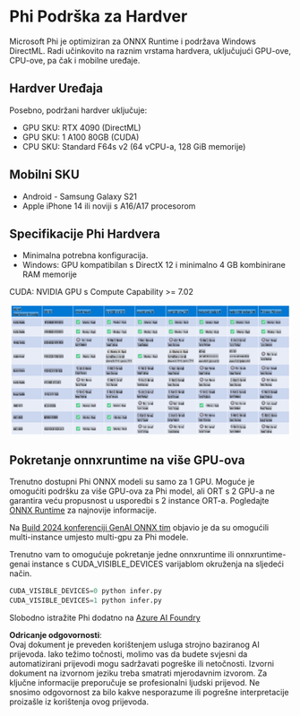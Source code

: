 # Phi Podrška za Hardver

Microsoft Phi je optimiziran za ONNX Runtime i podržava Windows DirectML. Radi učinkovito na raznim vrstama hardvera, uključujući GPU-ove, CPU-ove, pa čak i mobilne uređaje.

## Hardver Uređaja
Posebno, podržani hardver uključuje:

- GPU SKU: RTX 4090 (DirectML)
- GPU SKU: 1 A100 80GB (CUDA)
- CPU SKU: Standard F64s v2 (64 vCPU-a, 128 GiB memorije)

## Mobilni SKU

- Android - Samsung Galaxy S21
- Apple iPhone 14 ili noviji s A16/A17 procesorom

## Specifikacije Phi Hardvera

- Minimalna potrebna konfiguracija.
- Windows: GPU kompatibilan s DirectX 12 i minimalno 4 GB kombinirane RAM memorije

CUDA: NVIDIA GPU s Compute Capability >= 7.02

![HardwareSupport](../../../../../translated_images/01.phihardware.925db5699da7752cf486314e6db087580583cfbcd548970f8a257e31a8aa862c.hr.png)

## Pokretanje onnxruntime na više GPU-ova

Trenutno dostupni Phi ONNX modeli su samo za 1 GPU. Moguće je omogućiti podršku za više GPU-ova za Phi model, ali ORT s 2 GPU-a ne garantira veću propusnost u usporedbi s 2 instance ORT-a. Pogledajte [ONNX Runtime](https://onnxruntime.ai/) za najnovije informacije.

Na [Build 2024 konferenciji GenAI ONNX tim](https://youtu.be/WLW4SE8M9i8?si=EtG04UwDvcjunyfC) objavio je da su omogućili multi-instance umjesto multi-gpu za Phi modele.

Trenutno vam to omogućuje pokretanje jedne onnxruntime ili onnxruntime-genai instance s CUDA_VISIBLE_DEVICES varijablom okruženja na sljedeći način.

```Python
CUDA_VISIBLE_DEVICES=0 python infer.py
CUDA_VISIBLE_DEVICES=1 python infer.py
```

Slobodno istražite Phi dodatno na [Azure AI Foundry](https://ai.azure.com)

**Odricanje odgovornosti**:  
Ovaj dokument je preveden korištenjem usluga strojno baziranog AI prijevoda. Iako težimo točnosti, molimo vas da budete svjesni da automatizirani prijevodi mogu sadržavati pogreške ili netočnosti. Izvorni dokument na izvornom jeziku treba smatrati mjerodavnim izvorom. Za ključne informacije preporučuje se profesionalni ljudski prijevod. Ne snosimo odgovornost za bilo kakve nesporazume ili pogrešne interpretacije proizašle iz korištenja ovog prijevoda.